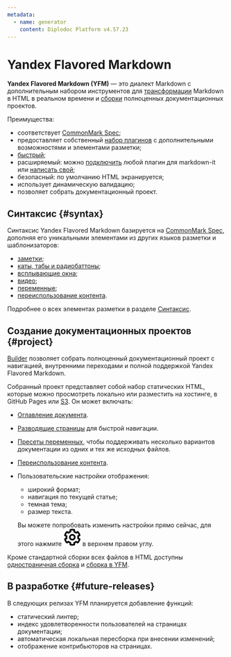 ```yaml
---
metadata:
  - name: generator
    content: Diplodoc Platform v4.57.23
---
```

# Yandex Flavored Markdown

**Yandex Flavored Markdown (YFM)** — это диалект Markdown с дополнительным набором инструментов для [трансформации](./tools/transform/index.md) Markdown в HTML в реальном времени и [сборки](./tools/docs/index.md) полноценных документационных проектов.

Преимущества:

* соответствует [CommonMark Spec](https://spec.commonmark.org/);
* предоставляет собственный [набор плагинов](./plugins/index.md) с дополнительными возможностями и элементами разметки;
* [быстрый](https://www.npmjs.com/package/markdown-it#benchmark);
* расширяемый: можно [подключить](./plugins/import.md) любой плагин для markdown-it или [написать свой](https://github.com/markdown-it/markdown-it/tree/master/docs);
* безопасный: по умолчанию HTML экранируется;
* использует динамическую валидацию;
* позволяет собрать документационный проект.

## Синтаксис {#syntax}

Синтаксис Yandex Flavored Markdown базируется на [CommonMark Spec](https://spec.commonmark.org/), дополняя его уникальными элементами из других языков разметки и шаблонизаторов:

* [заметки](./syntax/notes.md);
* [каты, табы и радиобаттоны](./syntax/interactive-elements/index.md);
* [всплывающие окна](./syntax/term.md);
* [видео](./syntax/media.md#video);
* [переменные](./syntax/vars.md);
* [переиспользование контента](./project/includes.md).

Подробнее о всех элементах разметки в разделе [Синтаксис](./syntax/index.md).

## Создание документационных проектов {#project}

[Builder](./tools/docs/index.md) позволяет собрать полноценный документационный проект с навигацией, внутренними переходами и полной поддержкой Yandex Flavored Markdown.

Собранный проект представляет собой набор статических HTML, которые можно просмотреть локально или разместить на хостинге, в GitHub Pages или [S3](./tools/docs/publish-s3.md). Он может включать:

* [Оглавление документа](./project/toc.md).
* [Разводящие страницы](./project/leading-page.md) для быстрой навигации.
* [Пресеты переменных](./project/presets.md), чтобы поддерживать несколько вариантов документации из одних и тех же исходных файлов.
* [Переиспользование контента](./project/includes.md).
* Пользовательские настройки отображения:
    * широкий формат;
    * навигация по текущей статье;
    * темная тема;
    * размер текста.

  Вы можете попробовать изменить настройки прямо сейчас, для этого нажмите ![settings-icon](./_images/user-settings.svg) в верхнем правом углу.

Кроме стандартной сборки всех файлов в HTML доступны [одностраничная сборка](./tools/docs/singlepage.md) и [сборка в YFM](./tools/docs/build#yfm.md).

## В разработке {#future-releases}

В следующих релизах YFM планируется добавление функций:

* cтатический линтер;
* индекс удовлетворенности пользователей на страницах документации;
* автоматическая локальная пересборка при внесении изменений;
* отображение контрибьюторов на страницах.
